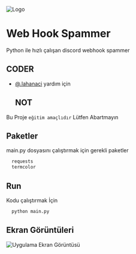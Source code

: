 ![Logo](https://r.resimlink.com/3RGLgNDT209x.png)

# Web Hook Spammer

Python ile hızlı çalışan discord webhook spammer

## CODER

- [@.lahanaci](https://discord.gg/santes) yardım için


  ## NOT

Bu Proje `eğitim amaçlıdır` Lütfen Abartmayın


## Paketler 

main.py dosyasını çalıştırmak için gerekli paketler

```bash 
  requests
  termcolor
```
## Run

Kodu çalıştırmak İçin

```bash
  python main.py
```
## Ekran Görüntüleri

![Uygulama Ekran Görüntüsü](https://r.resimlink.com/Tn9DkP-Xog.png)


